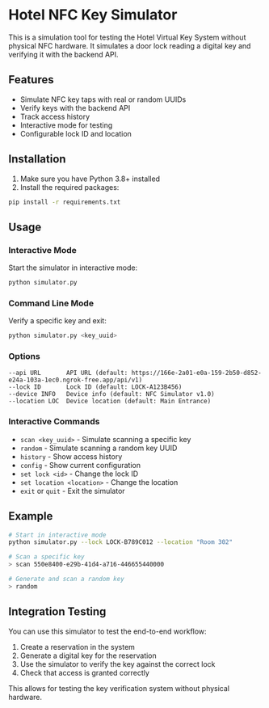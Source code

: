 # Hotel NFC Key Simulator

This is a simulation tool for testing the Hotel Virtual Key System without physical NFC hardware. It simulates a door lock reading a digital key and verifying it with the backend API.

## Features

- Simulate NFC key taps with real or random UUIDs
- Verify keys with the backend API
- Track access history
- Interactive mode for testing
- Configurable lock ID and location

## Installation

1. Make sure you have Python 3.8+ installed
2. Install the required packages:

```bash
pip install -r requirements.txt
```

## Usage

### Interactive Mode

Start the simulator in interactive mode:

```bash
python simulator.py
```

### Command Line Mode

Verify a specific key and exit:

```bash
python simulator.py <key_uuid>
```

### Options

```
--api URL       API URL (default: https://166e-2a01-e0a-159-2b50-d852-e24a-103a-1ec0.ngrok-free.app/api/v1)
--lock ID       Lock ID (default: LOCK-A123B456)
--device INFO   Device info (default: NFC Simulator v1.0)
--location LOC  Device location (default: Main Entrance)
```

### Interactive Commands

- `scan <key_uuid>` - Simulate scanning a specific key
- `random` - Simulate scanning a random key UUID
- `history` - Show access history
- `config` - Show current configuration
- `set lock <id>` - Change the lock ID
- `set location <location>` - Change the location
- `exit` or `quit` - Exit the simulator

## Example

```bash
# Start in interactive mode
python simulator.py --lock LOCK-B789C012 --location "Room 302"

# Scan a specific key
> scan 550e8400-e29b-41d4-a716-446655440000

# Generate and scan a random key
> random
```

## Integration Testing

You can use this simulator to test the end-to-end workflow:

1. Create a reservation in the system
2. Generate a digital key for the reservation
3. Use the simulator to verify the key against the correct lock
4. Check that access is granted correctly

This allows for testing the key verification system without physical hardware.
